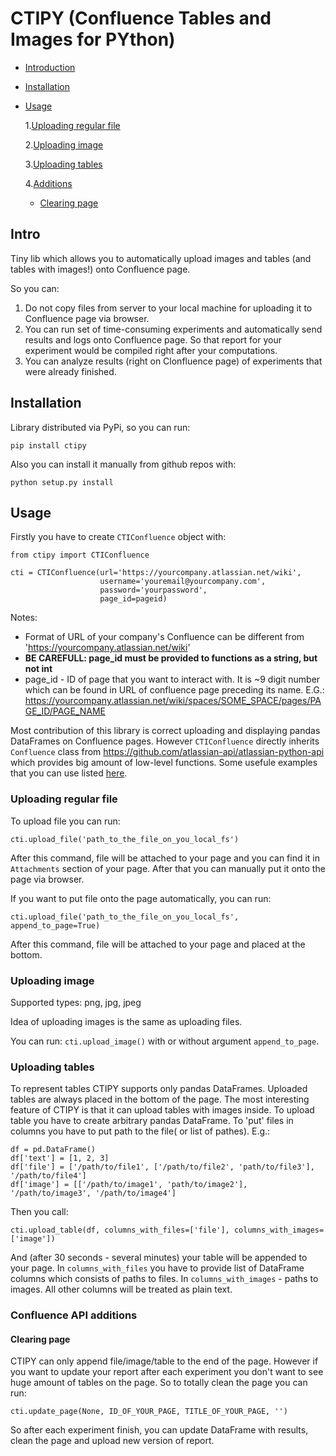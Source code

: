# CTIPY (Confluence Tables and Images for PYthon)

+ [Introduction](#Intro)
+ [Installation](#Installation)
+ [Usage](#Usage)

  1.[Uploading regular file](#Uploading-regular-file)
  
  2.[Uploading image](#Uploading-image)
  
  3.[Uploading tables](#Uploading-tables)
  
  4.[Additions](#Confluence-API-additions)
    * [Clearing page](#Clearing-page)

## Intro
Tiny lib which allows you to automatically upload images and tables (and tables with images!) onto Confluence page. 

So you can:
1. Do not copy files from server to your local machine for uploading it to Confluence page via browser.
2. You can run set of time-consuming experiments and automatically send results and logs onto Confluence page. So that report for your experiment would be compiled right after your computations.
3. You can analyze results (right on Clonfluence page) of experiments that were already finished.

## Installation

Library distributed via PyPi, so you can run:
```
pip install ctipy
```

Also you can install it manually from github repos with:
```
python setup.py install
```

## Usage

Firstly you have to create `CTIConfluence` object with:
```
from ctipy import CTIConfluence

cti = CTIConfluence(url='https://yourcompany.atlassian.net/wiki',
                    username='youremail@yourcompany.com',
                    password='yourpassword',
                    page_id=pageid)
```

Notes:
* Format of URL of your company's Confluence can be different from 'https://yourcompany.atlassian.net/wiki'
* **BE CAREFULL: page_id must be provided to functions as a string, but not int**
* page_id - ID of page that you want to interact with. It is ~9 digit number which can be found in URL of confluence page
preceding its name. E.G.: https://yourcompany.atlassian.net/wiki/spaces/SOME_SPACE/pages/PAGE_ID/PAGE_NAME

Most contribution of this library is correct uploading and displaying pandas DataFrames on Confluence pages.
However `CTIConfluence` directly inherits `Confluence` class from https://github.com/atlassian-api/atlassian-python-api which provides big amount of low-level functions. Some usefule examples that you can use listed [here](#Confluence-API-additions).

### Uploading regular file
To upload file you can run:
```
cti.upload_file('path_to_the_file_on_you_local_fs')
```
After this command, file will be attached to your page and you can find it in `Attachments` section of your page. After that you can manually put it onto the page via browser.

If you want to put file onto the page automatically, you can run:
```
cti.upload_file('path_to_the_file_on_you_local_fs', append_to_page=True)
```
After this command, file will be attached to your page and placed at the bottom.

### Uploading image
Supported types: png, jpg, jpeg

Idea of uploading images is the same as uploading files.

You can run:
```cti.upload_image()``` with or without argument `append_to_page`.

### Uploading tables
To represent tables CTIPY supports only pandas DataFrames.
Uploaded tables are always placed in the bottom of the page.
The most interesting feature of CTIPY is that it can upload tables with images inside.
To upload table you have to create arbitrary pandas DataFrame. To 'put' files in columns you have to put path to the file( or list of pathes).
E.g.:
```
df = pd.DataFrame()
df['text'] = [1, 2, 3]
df['file'] = ['/path/to/file1', ['/path/to/file2', 'path/to/file3'], '/path/to/file4']
df['image'] = [['/path/to/image1', 'path/to/image2'], '/path/to/image3', '/path/to/image4']
```
Then you call:
```
cti.upload_table(df, columns_with_files=['file'], columns_with_images=['image'])
```
And (after 30 seconds - several minutes) your table will be appended to your page.
In `columns_with_files` you have to provide list of DataFrame columns which consists of paths to files.
In `columns_with_images` - paths to images.
All other columns will be treated as plain text.

### Confluence API additions
#### Clearing page
CTIPY can only append file/image/table to the end of the page. However if you want to update your report after each
experiment you don't want to see huge amount of tables on the page. So to totally clean the page you can run:
```
cti.update_page(None, ID_OF_YOUR_PAGE, TITLE_OF_YOUR_PAGE, '')
```
So after each experiment finish, you can update DataFrame with results, clean the page and upload new version of report.
